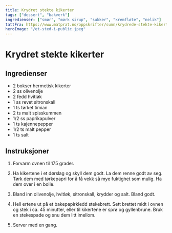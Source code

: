 ```yaml
---
title: Krydret stekte kikerter
tags: ["dessert", "bakverk"]
ingredienser: ["smør", "mørk sirup", "sukker", "kremfløte", "nelik"]
tattFra: https://www.matprat.no/oppskrifter/sunn/krydrede-stekte-kikerter/
heroImage: "/et-sted-i-public.jpeg"
---
```


# Krydret stekte kikerter

## Ingredienser

- 2 bokser hermetisk kikerter
- 2 ss olivenolje
- 2 fedd hvitløk
- 1 ss revet sitronskall
- 1 ts tørket timian
- 2 ts malt spisskummen
- 1/2 ss paprikapulver
- 1 ts kajennepepper
- 1/2 ts malt pepper
- 1 ts salt

## Instruksjoner

1. Forvarm ovnen til 175 grader.

2. Ha kikertene i et dørslag og skyll dem godt. La dem renne godt av seg. Tørk dem med tørkepapri for å få vekk så mye fuktighet som mulig. Ha dem over i en bolle.

3. Bland inn olivenolje, hvitløk, sitronskall, krydder og salt. Bland godt.

4. Hell ertene ut på et bakepapirkledd stekebrett. Sett brettet midt i ovnen og stek i ca. 45 minutter, eller til kikertene er sprø og gyllenbrune. Bruk en stekespade og snu dem litt imellom.

5. Server med en gang.
